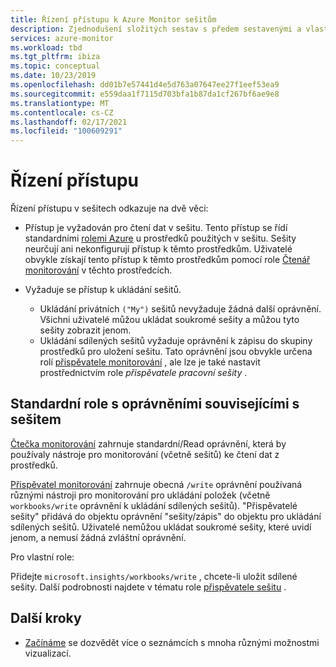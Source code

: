 ```yaml
---
title: Řízení přístupu k Azure Monitor sešitům
description: Zjednodušení složitých sestav s předem sestavenými a vlastními parametrizovanými sešity s řízením přístupu na základě rolí
services: azure-monitor
ms.workload: tbd
ms.tgt_pltfrm: ibiza
ms.topic: conceptual
ms.date: 10/23/2019
ms.openlocfilehash: dd01b7e57441d4e5d763a07647ee27f1eef53ea9
ms.sourcegitcommit: e559daa1f7115d703bfa1b87da1cf267bf6ae9e8
ms.translationtype: MT
ms.contentlocale: cs-CZ
ms.lasthandoff: 02/17/2021
ms.locfileid: "100609291"
---
```

# <a name="access-control"></a>Řízení přístupu

Řízení přístupu v sešitech odkazuje na dvě věci:

* Přístup je vyžadován pro čtení dat v sešitu. Tento přístup se řídí standardními [rolemi Azure](../../role-based-access-control/overview.md) u prostředků použitých v sešitu. Sešity neurčují ani nekonfigurují přístup k těmto prostředkům. Uživatelé obvykle získají tento přístup k těmto prostředkům pomocí role [Čtenář monitorování](../../role-based-access-control/built-in-roles.md#monitoring-reader) v těchto prostředcích.

* Vyžaduje se přístup k ukládání sešitů.

    - Ukládání privátních `("My")` sešitů nevyžaduje žádná další oprávnění. Všichni uživatelé můžou ukládat soukromé sešity a můžou tyto sešity zobrazit jenom.
    - Ukládání sdílených sešitů vyžaduje oprávnění k zápisu do skupiny prostředků pro uložení sešitu. Tato oprávnění jsou obvykle určena rolí [přispěvatele monitorování](../../role-based-access-control/built-in-roles.md#monitoring-contributor) , ale lze je také nastavit prostřednictvím role *přispěvatele pracovní sešity* .
    
## <a name="standard-roles-with-workbook-related-privileges"></a>Standardní role s oprávněními souvisejícími s sešitem

[Čtečka monitorování](../../role-based-access-control/built-in-roles.md#monitoring-reader) zahrnuje standardní/Read oprávnění, která by používaly nástroje pro monitorování (včetně sešitů) ke čtení dat z prostředků.

[Přispěvatel monitorování](../../role-based-access-control/built-in-roles.md#monitoring-contributor) zahrnuje obecná `/write` oprávnění používaná různými nástroji pro monitorování pro ukládání položek (včetně `workbooks/write` oprávnění k ukládání sdílených sešitů).
"Přispěvatelé sešity" přidává do objektu oprávnění "sešity/zápis" do objektu pro ukládání sdílených sešitů.
Uživatelé nemůžou ukládat soukromé sešity, které uvidí jenom, a nemusí žádná zvláštní oprávnění.

Pro vlastní role:

Přidejte `microsoft.insights/workbooks/write` , chcete-li uložit sdílené sešity. Další podrobnosti najdete v tématu role [přispěvatele sešitu](../../role-based-access-control/built-in-roles.md#monitoring-contributor) .

## <a name="next-steps"></a>Další kroky

* [Začínáme](../platform/workbooks-overview.md#visualizations) se dozvědět více o seznámcích s mnoha různými možnostmi vizualizací.